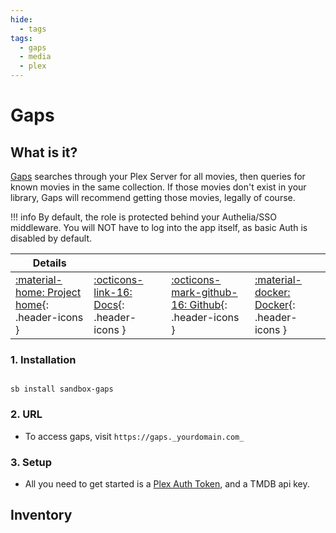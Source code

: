 ```yaml
---
hide:
  - tags
tags:
  - gaps
  - media
  - plex
---
```


# Gaps

## What is it?

[Gaps](https://github.com/JasonHHouse/gaps) searches through your Plex Server for all movies, then queries for known movies in the same collection. If those movies don't exist in your library, Gaps will recommend getting those movies, legally of course.

!!! info
    By default, the role is protected behind your Authelia/SSO middleware. You will NOT have to log into the app itself, as basic Auth is disabled by default.

| Details     |             |             |             |
|-------------|-------------|-------------|-------------|
| [:material-home: Project home](https://github.com/JasonHHouse/gaps){: .header-icons } | [:octicons-link-16: Docs](https://github.com/JasonHHouse/gaps#-usage-){: .header-icons } | [:octicons-mark-github-16: Github](https://github.com/JasonHHouse/gaps){: .header-icons } | [:material-docker: Docker](https://hub.docker.com/r/housewrecker/gaps){: .header-icons }|

### 1. Installation

``` shell

sb install sandbox-gaps

```

### 2. URL

- To access gaps, visit `https://gaps._yourdomain.com_`

### 3. Setup

- All you need to get started is a [Plex Auth Token](../../reference/plex_auth_token.md?h=plex+token#saltbox-role), and a TMDB api key.

## Inventory
<!-- BEGIN SALTBOX MANAGED VARIABLES SECTION -->
<!-- END SALTBOX MANAGED VARIABLES SECTION -->
